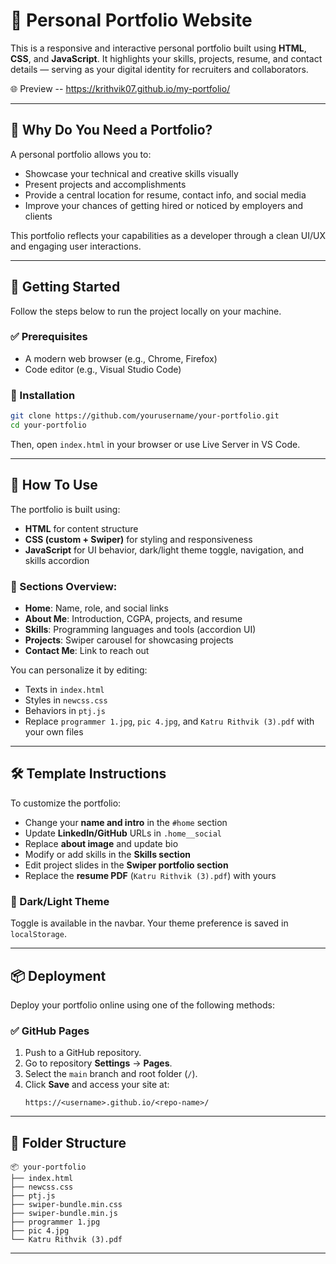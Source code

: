 
# 💼 Personal Portfolio Website

This is a responsive and interactive personal portfolio built using **HTML**, **CSS**, and **JavaScript**. It highlights your skills, projects, resume, and contact details — serving as your digital identity for recruiters and collaborators.

🌐 Preview --  https://krithvik07.github.io/my-portfolio/

---

## 📌 Why Do You Need a Portfolio?

A personal portfolio allows you to:
- Showcase your technical and creative skills visually
- Present projects and accomplishments
- Provide a central location for resume, contact info, and social media
- Improve your chances of getting hired or noticed by employers and clients

This portfolio reflects your capabilities as a developer through a clean UI/UX and engaging user interactions.

---

## 🚀 Getting Started

Follow the steps below to run the project locally on your machine.

### ✅ Prerequisites
- A modern web browser (e.g., Chrome, Firefox)
- Code editor (e.g., Visual Studio Code)

### 📂 Installation

```bash
git clone https://github.com/yourusername/your-portfolio.git
cd your-portfolio
```

Then, open `index.html` in your browser or use Live Server in VS Code.

---

## 🔧 How To Use

The portfolio is built using:

- **HTML** for content structure
- **CSS (custom + Swiper)** for styling and responsiveness
- **JavaScript** for UI behavior, dark/light theme toggle, navigation, and skills accordion

### 🔹 Sections Overview:
- **Home**: Name, role, and social links
- **About Me**: Introduction, CGPA, projects, and resume
- **Skills**: Programming languages and tools (accordion UI)
- **Projects**: Swiper carousel for showcasing projects
- **Contact Me**: Link to reach out

You can personalize it by editing:
- Texts in `index.html`
- Styles in `newcss.css`
- Behaviors in `ptj.js`
- Replace `programmer 1.jpg`, `pic 4.jpg`, and `Katru Rithvik (3).pdf` with your own files

---

## 🛠 Template Instructions

To customize the portfolio:

- Change your **name and intro** in the `#home` section
- Update **LinkedIn/GitHub** URLs in `.home__social`
- Replace **about image** and update bio
- Modify or add skills in the **Skills section**
- Edit project slides in the **Swiper portfolio section**
- Replace the **resume PDF** (`Katru Rithvik (3).pdf`) with yours

### 🌙 Dark/Light Theme
Toggle is available in the navbar. Your theme preference is saved in `localStorage`.

---

## 📦 Deployment

Deploy your portfolio online using one of the following methods:

### ✅ GitHub Pages

1. Push to a GitHub repository.
2. Go to repository **Settings** → **Pages**.
3. Select the `main` branch and root folder (`/`).
4. Click **Save** and access your site at:
   ```
   https://<username>.github.io/<repo-name>/
   ```

---

## 📁 Folder Structure

```
📦 your-portfolio
├── index.html
├── newcss.css
├── ptj.js
├── swiper-bundle.min.css
├── swiper-bundle.min.js
├── programmer 1.jpg
├── pic 4.jpg
└── Katru Rithvik (3).pdf
```

---



